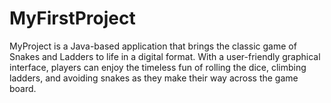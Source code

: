 # MyFirstProject
MyProject is a Java-based application that brings the classic game of Snakes and Ladders to life in a digital format. With a user-friendly graphical interface, players can enjoy the timeless fun of rolling the dice, climbing ladders, and avoiding snakes as they make their way across the game board.
